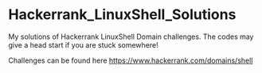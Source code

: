 # Hackerrank_LinuxShell_Solutions
My solutions of Hackerrank LinuxShell Domain challenges. The codes may give a head start if you are stuck somewhere!

Challenges can be found here https://www.hackerrank.com/domains/shell
